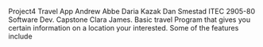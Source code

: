 Project4 Travel App Andrew Abbe Daria Kazak  Dan Smestad ITEC 2905-80 Software Dev. Capstone Clara James.
Basic travel Program that gives you certain information on a location your interested.
Some of the features include